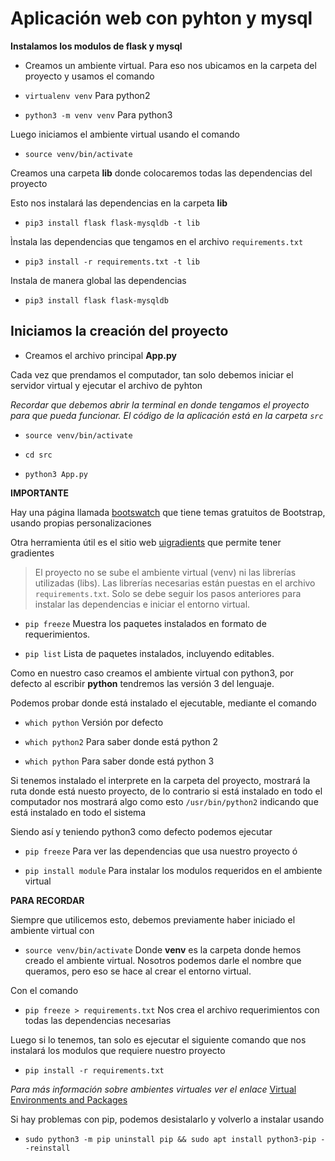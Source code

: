 # Aplicación web con pyhton y mysql

**Instalamos los modulos de flask y mysql**

* Creamos un ambiente virtual. Para eso nos ubicamos en la carpeta del proyecto y usamos el comando

* `virtualenv venv` Para python2

* `python3 -m venv venv` Para python3

Luego iniciamos el ambiente virtual usando el comando

* `source venv/bin/activate`

Creamos una carpeta **lib** donde colocaremos todas las dependencias del proyecto

Esto nos instalará las dependencias en la carpeta **lib**

* `pip3 install flask flask-mysqldb -t lib`

Ìnstala las dependencias que tengamos en el archivo `requirements.txt`

* `pip3 install -r requirements.txt -t lib`

Instala de manera global las dependencias

* `pip3 install flask flask-mysqldb`



## Iniciamos la creación del proyecto 

* Creamos el archivo principal **App.py**


Cada vez que prendamos el computador, tan solo debemos iniciar el servidor virtual y ejecutar el archivo de pyhton 

*Recordar que debemos abrir la terminal en donde tengamos el proyecto para que pueda funcionar. El código de la aplicación está en la carpeta `src`*

* `source venv/bin/activate`

* `cd src`

* `python3 App.py`


**IMPORTANTE**

Hay una página llamada [bootswatch](https://bootswatch.com/) que tiene temas gratuitos de Bootstrap, usando propias personalizaciones 

Otra herramienta útil es el sitio web [uigradients](https://uigradients.com) que permite tener gradientes

> El proyecto no se sube el ambiente virtual (venv) ni las librerías utilizadas (libs). Las librerías necesarias están puestas en el archivo `requirements.txt`. Solo se debe seguir los pasos anteriores para instalar las dependencias e iniciar el entorno virtual.


* `pip freeze` Muestra los paquetes instalados en formato de requerimientos.

* `pip list` Lista de paquetes instalados, incluyendo editables.


Como en nuestro caso creamos el ambiente virtual con python3, por defecto al escribir **python** tendremos las versión 3 del lenguaje.

Podemos probar donde está instalado el ejecutable, mediante el comando 

* `which python` Versión por defecto

* `which python2` Para saber donde está python 2

* `which python` Para saber donde está python 3

Si tenemos instalado el interprete en la carpeta del proyecto, mostrará la ruta donde está nuesto proyecto, de lo contrario si está instalado en todo el computador nos mostrará algo como esto `/usr/bin/python2` indicando que está instalado en todo el sistema

Siendo así y teniendo python3 como defecto podemos ejecutar 

* `pip freeze` Para ver las dependencias que usa nuestro proyecto ó

* `pip install module` Para instalar los modulos requeridos en el ambiente virtual 

**PARA RECORDAR**

Siempre que utilicemos esto, debemos previamente haber iniciado el ambiente virtual con 

* `source venv/bin/activate` Donde **venv** es la carpeta donde hemos creado el ambiente virtual. Nosotros podemos darle el nombre que queramos, pero eso se hace al crear el entorno virtual.

Con el comando 

* `pip freeze > requirements.txt` Nos crea el archivo requerimientos con todas las dependencias necesarias

Luego si lo tenemos, tan solo es ejecutar el siguiente comando que nos instalará los modulos que requiere nuestro proyecto

* `pip install -r requirements.txt` 

*Para más información sobre ambientes virtuales ver el enlace* [Virtual Environments and Packages](https://docs.python.org/3/tutorial/venv.html)

Si hay problemas con pip, podemos desistalarlo y volverlo a instalar usando

- `sudo python3 -m pip uninstall pip && sudo apt install python3-pip --reinstall`